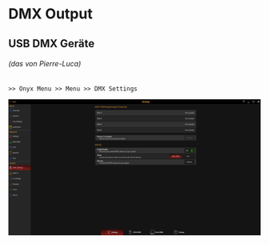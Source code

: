 # DMX Output
## USB DMX Geräte 
###### (das von Pierre-Luca)

    >> Onyx Menu >> Menu >> DMX Settings

![DMXSettings](Pics/6_EtherDMX1.PNG)